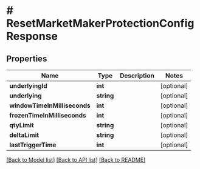# # ResetMarketMakerProtectionConfigResponse

## Properties

Name | Type | Description | Notes
------------ | ------------- | ------------- | -------------
**underlyingId** | **int** |  | [optional]
**underlying** | **string** |  | [optional]
**windowTimeInMilliseconds** | **int** |  | [optional]
**frozenTimeInMilliseconds** | **int** |  | [optional]
**qtyLimit** | **string** |  | [optional]
**deltaLimit** | **string** |  | [optional]
**lastTriggerTime** | **int** |  | [optional]

[[Back to Model list]](../../README.md#models) [[Back to API list]](../../README.md#endpoints) [[Back to README]](../../README.md)
